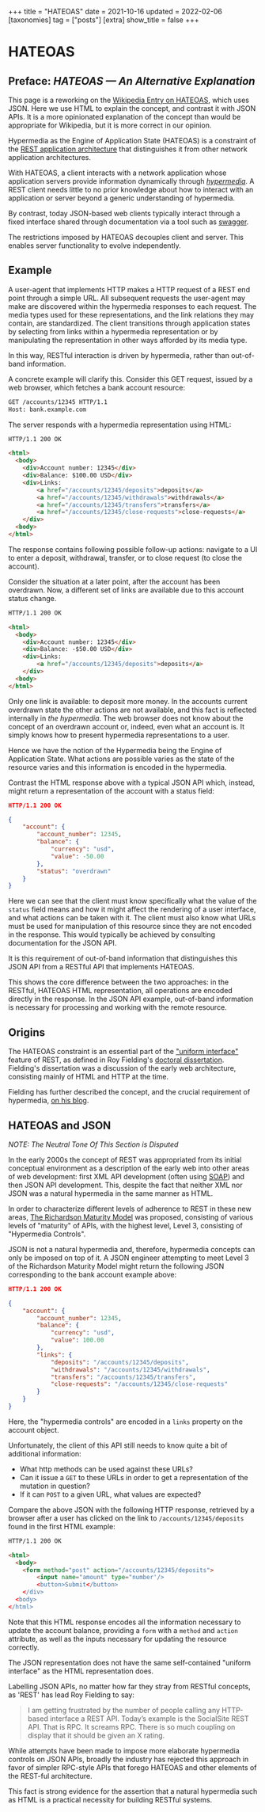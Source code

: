 +++
title = "HATEOAS"
date = 2021-10-16
updated = 2022-02-06
[taxonomies]
tag = ["posts"]
[extra]
show_title = false
+++

<link rel="preconnect" href="https://fonts.googleapis.com">
<link rel="preconnect" href="https://fonts.gstatic.com" crossorigin>
<link href="https://fonts.googleapis.com/css2?family=Lexend+Zetta:wght@900&display=swap&text=HATEOAS" rel="stylesheet">
<link href="https://fonts.googleapis.com/css2?family=Lexend+Zetta:wght@900&display=swap" rel="stylesheet"> 
<link href="https://fonts.googleapis.com/css2?family=Source+Serif+Pro:ital,wght@0,400;0,600;0,700;1,400;1,700&display=swap" rel="stylesheet"> 

<h1>HATEOAS</h1>

<section>

## Preface: _HATEOAS &mdash; An Alternative Explanation_

This page is a reworking on the [Wikipedia Entry on HATEOAS](https://en.wikipedia.org/wiki/HATEOAS), which uses JSON.
Here we use HTML to explain the concept, and contrast it with JSON APIs.  It is a more opinionated explanation of the
concept than would be appropriate for Wikipedia, but it is more correct in our opinion.

</section>

Hypermedia as the Engine of Application State (HATEOAS) is a constraint of the [REST application architecture](https://en.wikipedia.org/wiki/Representational_state_transfer) that distinguishes it from other network application architectures.

With HATEOAS, a client interacts with a network application whose application servers provide information dynamically through [*hypermedia*](https://en.wikipedia.org/wiki/Hypermedia). A REST client needs little to no prior knowledge about how to interact with an application or server beyond a generic understanding of hypermedia.

By contrast, today JSON-based web clients typically interact through a fixed interface shared through documentation via a tool
such as [swagger](https://swagger.io/). 

The restrictions imposed by HATEOAS decouples client and server. This enables server functionality to evolve independently.

## Example

A user-agent that implements HTTP makes a HTTP request of a REST end point through a simple URL. All subsequent requests the user-agent may make are discovered within the hypermedia responses to each request. The media types used for these representations, and the link relations they may contain, are standardized. The client transitions through application states by selecting from links within a hypermedia representation or by manipulating the representation in other ways afforded by its media type. 

In this way, RESTful interaction is driven by hypermedia, rather than out-of-band information.

A concrete example will clarify this.  Consider this GET request, issued by a web browser, which fetches a bank account resource:

```txt
GET /accounts/12345 HTTP/1.1
Host: bank.example.com
```
The server responds with a hypermedia representation using HTML:

```html
HTTP/1.1 200 OK

<html>
  <body>
    <div>Account number: 12345</div>
    <div>Balance: $100.00 USD</div>
    <div>Links:
        <a href="/accounts/12345/deposits">deposits</a>
        <a href="/accounts/12345/withdrawals">withdrawals</a>
        <a href="/accounts/12345/transfers">transfers</a>
        <a href="/accounts/12345/close-requests">close-requests</a>
    </div>
  <body>
</html>
```

The response contains following possible follow-up actions: navigate to a UI to enter a deposit, withdrawal, transfer, or to close request (to close the account).

Consider the situation at a later point, after the account has been overdrawn.  Now, a different set of links are available due to this
account status change.

```html
HTTP/1.1 200 OK

<html>
  <body>
    <div>Account number: 12345</div>
    <div>Balance: -$50.00 USD</div>
    <div>Links:
        <a href="/accounts/12345/deposits">deposits</a>
    </div>
  <body>
</html>
```

Only one link is available: to deposit more money. In the accounts current overdrawn state the other actions are not available, and
this fact is reflected internally in *the hypermedia*.  The web browser does not know about the concept of an overdrawn account or,
indeed, even what an account is.  It simply knows how to present hypermedia representations to a user.

Hence we have the notion of the Hypermedia being the Engine of Application State. What actions are possible varies as the 
state of the resource varies and this information is encoded in the hypermedia.

Contrast the HTML response above with a typical JSON API which, instead, might return a representation of the account with a 
status field:

```json
HTTP/1.1 200 OK

{
    "account": {
        "account_number": 12345,
        "balance": {
            "currency": "usd",
            "value": -50.00
        },
        "status": "overdrawn"
    }
}
```

Here we can see that the client must know specifically what the value of the `status` field means and how it might affect
the rendering of a user interface, and what actions can be taken with it.  The client must also know what URLs must be used 
for manipulation of this resource since they are not encoded in the response.  This would typically be achieved by 
consulting documentation for the JSON API.

It is this requirement of out-of-band information that distinguishes this JSON API from a RESTful API that implements
HATEOAS.

This shows the core difference between the two approaches: in the RESTful, HATEOAS HTML representation, all operations are encoded
directly in the response.  In the JSON API example, out-of-band information is necessary for processing and working with
the remote resource.

## Origins

The HATEOAS constraint is an essential part of the ["uniform interface"](https://en.wikipedia.org/wiki/Representational_state_transfer#Uniform_interface) feature of REST, as defined in Roy Fielding's [doctoral dissertation](https://www.ics.uci.edu/~fielding/pubs/dissertation/top.htm). Fielding's dissertation was a discussion of the
early web architecture, consisting mainly of HTML and HTTP at the time.

Fielding has further described the concept, and the crucial requirement of hypermedia, [on his blog](https://roy.gbiv.com/untangled/2008/rest-apis-must-be-hypertext-driven).

## HATEOAS and JSON

*NOTE: The Neutral Tone Of This Section is Disputed*

In the early 2000s the concept of REST was appropriated from its initial conceptual environment as a description of the early web into other areas of web development: first XML API development (often using [SOAP](https://en.wikipedia.org/wiki/SOAP)) and then JSON API development.  This, despite the fact that neither XML nor JSON was a natural hypermedia in the same manner as HTML.

In order to characterize different levels of adherence to REST in these new areas, [The Richardson Maturity Model](https://en.wikipedia.org/wiki/Richardson_Maturity_Model) was proposed, consisting of various levels of "maturity" of APIs, with the highest level,
Level 3, consisting of "Hypermedia Controls".

JSON is not a natural hypermedia and, therefore, hypermedia concepts can only be imposed on top of it.  A JSON engineer
attempting to meet Level 3 of the Richardson Maturity Model might return the following JSON corresponding to the
bank account example above:

```json
HTTP/1.1 200 OK

{
    "account": {
        "account_number": 12345,
        "balance": {
            "currency": "usd",
            "value": 100.00
        },
        "links": {
            "deposits": "/accounts/12345/deposits",
            "withdrawals": "/accounts/12345/withdrawals",
            "transfers": "/accounts/12345/transfers",
            "close-requests": "/accounts/12345/close-requests"
        }
    }
}
```

Here, the "hypermedia controls" are encoded in a `links` property on the account object.

Unfortunately, the client of this API still needs to know quite a bit of additional information: 

* What http methods can be used against these URLs?
* Can it issue a `GET` to these URLs in order to get a representation of the mutation in question?
* If it can `POST` to a given URL, what values are expected?

Compare the above JSON with the following HTTP response, retrieved by a browser after a user has clicked on the 
link to `/accounts/12345/deposits` found in the first HTML example:

```html
HTTP/1.1 200 OK

<html>
  <body>
    <form method="post" action="/accounts/12345/deposits">
        <input name="amount" type="number'/>
        <button>Submit</button>
    </div>
  <body>
</html>
```

Note that this HTML response encodes all the information necessary to update the account balance, providing a `form` with a `method`
and `action` attribute, as well as the inputs necessary for updating the resource correctly.  

The JSON representation does not have the same self-contained "uniform interface" as the HTML representation does.

Labelling JSON APIs, no matter how far they stray from RESTful concepts, as 'REST' has lead Roy Fielding to say:

> I am getting frustrated by the number of people calling any HTTP-based interface a REST API. Today’s example is the SocialSite REST API. That is RPC. It screams RPC. There is so much coupling on display that it should be given an X rating.

While attempts have been made to impose more elaborate hypermedia controls on JSON APIs, broadly the industry has rejected
this approach in favor of simpler RPC-style APIs that forego HATEOAS and other elements of the REST-ful architecture.

This fact is strong evidence for the assertion that a natural hypermedia such as HTML is a practical
necessity for building RESTful systems.

<style>
  .content {
    font-family: 'Source Serif Pro', serif;
    text-align: justify;
    hyphens: auto;
    margin-bottom: 3em;
  }

  .content h1 {
    font-family: 'Lexend Zetta', Haettenschweiler, Impact, sans-serif;
    margin: 16px;
    font-size: min(10vw, 6em);
    line-height: 1em;
    margin-bottom: 5rem;
    text-align: center;
  }

  .content section:after {
    content: '< / >';
    content: '< / >' / '';
    display: block;
    margin-bottom: 32px;
    text-align: center;
    color: #aaa;
    font-weight: bold;
    letter-spacing: .5em;
  }

  .content h2 {
    font-size: 1em;
    margin: 16px;
    margin-top: 32px;
    text-transform: uppercase;
    letter-spacing: .1em;
    text-align: center;
  }
    .content h2 em {
      text-transform: none;
      letter-spacing: 0;
    }

  .content a {
    font-variant: all-small-caps;
    letter-spacing: .08em;
    font-weight: 600;
  }

  .content blockquote {
    border: none;
    font-style: italic;
    font-size: 1.1em;
  }
</style>

